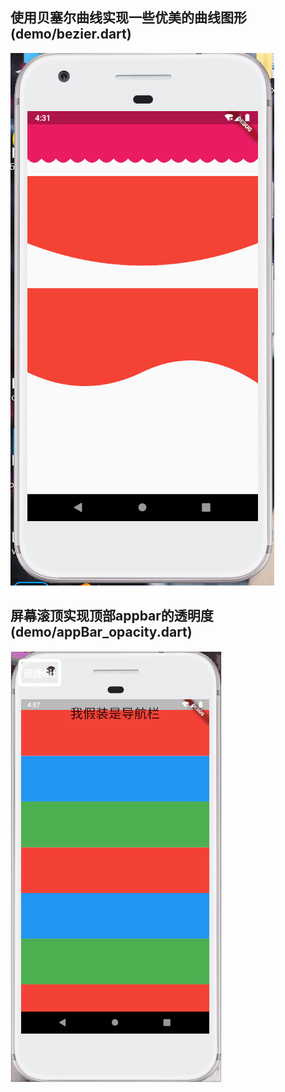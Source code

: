## 使用贝塞尔曲线实现一些优美的曲线图形(demo/bezier.dart)
![实现效果](./images/curtain.PNG)

## 屏幕滚顶实现顶部appbar的透明度(demo/appBar_opacity.dart)
![实现效果](./images/baropacity.gif)


